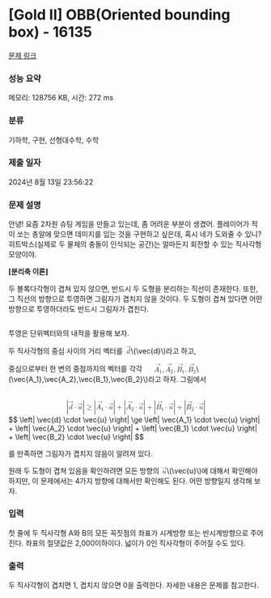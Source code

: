 # [Gold II] OBB(Oriented bounding box) - 16135 

[문제 링크](https://www.acmicpc.net/problem/16135) 

### 성능 요약

메모리: 128756 KB, 시간: 272 ms

### 분류

기하학, 구현, 선형대수학, 수학

### 제출 일자

2024년 8월 13일 23:56:22

### 문제 설명

<p>안녕! 요즘 2차원 슈팅 게임을 만들고 있는데, 좀 어려운 부분이 생겼어. 플레이어가 적이 쏘는 총알에 맞으면 데미지를 입는 것을 구현하고 싶은데, 혹시 네가 도와줄 수 있니? 히트박스(실제로 두 물체의 충돌이 인식되는 공간)는 얼마든지 회전할 수 있는 직사각형 모양이야.</p>

<p><strong>[분리축 이론]</strong></p>

<p>두 볼록다각형이 겹쳐 있지 않으면, 반드시 두 도형을 분리하는 직선이 존재한다. 또한, 그 직선의 방향으로 투영하면 그림자가 겹치지 않을 것이다. 두 도형이 겹쳐 있다면 어떤 방향으로 투영하더라도 반드시 그림자가 겹친다.</p>

<p style="text-align: center;"><img alt="" src="https://upload.acmicpc.net/b844e755-b32b-4bcf-ae14-63a21ea7229f/-/preview/"></p>

<p>투영은 단위벡터와의 내적을 활용해 보자.</p>

<p>두 직사각형의 중심 사이의 거리 벡터를 <mjx-container class="MathJax" jax="CHTML" style="font-size: 99.9%; position: relative;"><mjx-math class="MJX-TEX" aria-hidden="true"><mjx-texatom texclass="ORD"><mjx-mover><mjx-over style="padding-bottom: 0.105em; padding-left: 0.427em; margin-bottom: -0.516em;"><mjx-mo class="mjx-n" style="width: 0px; margin-left: -0.25em;"><mjx-c class="mjx-c20D7 TEX-V"></mjx-c></mjx-mo></mjx-over><mjx-base><mjx-mi class="mjx-i"><mjx-c class="mjx-c1D451 TEX-I"></mjx-c></mjx-mi></mjx-base></mjx-mover></mjx-texatom></mjx-math><mjx-assistive-mml unselectable="on" display="inline"><math xmlns="http://www.w3.org/1998/Math/MathML"><mrow data-mjx-texclass="ORD"><mover><mi>d</mi><mo stretchy="false">→</mo></mover></mrow></math></mjx-assistive-mml><span aria-hidden="true" class="no-mathjax mjx-copytext">\(\vec{d}\)</span></mjx-container>라고 하고,</p>

<p>중심으로부터 한 변의 중점까지의 벡터를 각각 <mjx-container class="MathJax" jax="CHTML" style="font-size: 99.9%; position: relative;"><mjx-math class="MJX-TEX" aria-hidden="true"><mjx-texatom texclass="ORD"><mjx-mover><mjx-over style="padding-bottom: 0.105em; padding-left: 0.593em; margin-bottom: -0.516em;"><mjx-mo class="mjx-n" style="width: 0px; margin-left: -0.25em;"><mjx-c class="mjx-c20D7 TEX-V"></mjx-c></mjx-mo></mjx-over><mjx-base><mjx-msub><mjx-mi class="mjx-i"><mjx-c class="mjx-c1D434 TEX-I"></mjx-c></mjx-mi><mjx-script style="vertical-align: -0.15em;"><mjx-mn class="mjx-n" size="s"><mjx-c class="mjx-c31"></mjx-c></mjx-mn></mjx-script></mjx-msub></mjx-base></mjx-mover></mjx-texatom><mjx-mo class="mjx-n"><mjx-c class="mjx-c2C"></mjx-c></mjx-mo><mjx-texatom space="2" texclass="ORD"><mjx-mover><mjx-over style="padding-bottom: 0.105em; padding-left: 0.593em; margin-bottom: -0.516em;"><mjx-mo class="mjx-n" style="width: 0px; margin-left: -0.25em;"><mjx-c class="mjx-c20D7 TEX-V"></mjx-c></mjx-mo></mjx-over><mjx-base><mjx-msub><mjx-mi class="mjx-i"><mjx-c class="mjx-c1D434 TEX-I"></mjx-c></mjx-mi><mjx-script style="vertical-align: -0.15em;"><mjx-mn class="mjx-n" size="s"><mjx-c class="mjx-c32"></mjx-c></mjx-mn></mjx-script></mjx-msub></mjx-base></mjx-mover></mjx-texatom><mjx-mo class="mjx-n"><mjx-c class="mjx-c2C"></mjx-c></mjx-mo><mjx-texatom space="2" texclass="ORD"><mjx-mover><mjx-over style="padding-bottom: 0.105em; padding-left: 0.598em; margin-bottom: -0.516em;"><mjx-mo class="mjx-n" style="width: 0px; margin-left: -0.25em;"><mjx-c class="mjx-c20D7 TEX-V"></mjx-c></mjx-mo></mjx-over><mjx-base><mjx-msub><mjx-mi class="mjx-i"><mjx-c class="mjx-c1D435 TEX-I"></mjx-c></mjx-mi><mjx-script style="vertical-align: -0.15em;"><mjx-mn class="mjx-n" size="s"><mjx-c class="mjx-c31"></mjx-c></mjx-mn></mjx-script></mjx-msub></mjx-base></mjx-mover></mjx-texatom><mjx-mo class="mjx-n"><mjx-c class="mjx-c2C"></mjx-c></mjx-mo><mjx-texatom space="2" texclass="ORD"><mjx-mover><mjx-over style="padding-bottom: 0.105em; padding-left: 0.598em; margin-bottom: -0.516em;"><mjx-mo class="mjx-n" style="width: 0px; margin-left: -0.25em;"><mjx-c class="mjx-c20D7 TEX-V"></mjx-c></mjx-mo></mjx-over><mjx-base><mjx-msub><mjx-mi class="mjx-i"><mjx-c class="mjx-c1D435 TEX-I"></mjx-c></mjx-mi><mjx-script style="vertical-align: -0.15em;"><mjx-mn class="mjx-n" size="s"><mjx-c class="mjx-c32"></mjx-c></mjx-mn></mjx-script></mjx-msub></mjx-base></mjx-mover></mjx-texatom></mjx-math><mjx-assistive-mml unselectable="on" display="inline"><math xmlns="http://www.w3.org/1998/Math/MathML"><mrow data-mjx-texclass="ORD"><mover><msub><mi>A</mi><mn>1</mn></msub><mo stretchy="false">→</mo></mover></mrow><mo>,</mo><mrow data-mjx-texclass="ORD"><mover><msub><mi>A</mi><mn>2</mn></msub><mo stretchy="false">→</mo></mover></mrow><mo>,</mo><mrow data-mjx-texclass="ORD"><mover><msub><mi>B</mi><mn>1</mn></msub><mo stretchy="false">→</mo></mover></mrow><mo>,</mo><mrow data-mjx-texclass="ORD"><mover><msub><mi>B</mi><mn>2</mn></msub><mo stretchy="false">→</mo></mover></mrow></math></mjx-assistive-mml><span aria-hidden="true" class="no-mathjax mjx-copytext">\(\vec{A_1},\vec{A_2},\vec{B_1},\vec{B_2}\)</span></mjx-container>라고 하자. 그림에서</p>

<p><mjx-container class="MathJax" jax="CHTML" display="true" style="font-size: 99.9%; position: relative;"> <mjx-math display="true" class="MJX-TEX" aria-hidden="true" style="margin-left: 0px; margin-right: 0px;"><mjx-mrow><mjx-mo class="mjx-n"><mjx-stretchy-v class="mjx-c7C" style="height: 1.694em; vertical-align: -0.597em;"><mjx-ext><mjx-c></mjx-c></mjx-ext><mjx-mark></mjx-mark></mjx-stretchy-v></mjx-mo><mjx-texatom texclass="ORD"><mjx-mover><mjx-over style="padding-bottom: 0.105em; padding-left: 0.427em; margin-bottom: -0.516em;"><mjx-mo class="mjx-n" style="width: 0px; margin-left: -0.25em;"><mjx-c class="mjx-c20D7 TEX-V"></mjx-c></mjx-mo></mjx-over><mjx-base><mjx-mi class="mjx-i"><mjx-c class="mjx-c1D451 TEX-I"></mjx-c></mjx-mi></mjx-base></mjx-mover></mjx-texatom><mjx-mo class="mjx-n" space="3"><mjx-c class="mjx-c22C5"></mjx-c></mjx-mo><mjx-texatom space="3" texclass="ORD"><mjx-mover><mjx-over style="padding-bottom: 0.105em; padding-left: 0.314em; margin-bottom: -0.516em;"><mjx-mo class="mjx-n" style="width: 0px; margin-left: -0.25em;"><mjx-c class="mjx-c20D7 TEX-V"></mjx-c></mjx-mo></mjx-over><mjx-base><mjx-mi class="mjx-i"><mjx-c class="mjx-c1D462 TEX-I"></mjx-c></mjx-mi></mjx-base></mjx-mover></mjx-texatom><mjx-mo class="mjx-n"><mjx-stretchy-v class="mjx-c7C" style="height: 1.694em; vertical-align: -0.597em;"><mjx-ext><mjx-c></mjx-c></mjx-ext><mjx-mark></mjx-mark></mjx-stretchy-v></mjx-mo></mjx-mrow><mjx-mo class="mjx-n" space="4"><mjx-c class="mjx-c2265"></mjx-c></mjx-mo><mjx-mrow space="4"><mjx-mo class="mjx-n"><mjx-stretchy-v class="mjx-c7C" style="height: 1.738em; vertical-align: -0.619em;"><mjx-ext><mjx-c></mjx-c></mjx-ext><mjx-mark></mjx-mark></mjx-stretchy-v></mjx-mo><mjx-texatom texclass="ORD"><mjx-mover><mjx-over style="padding-bottom: 0.105em; padding-left: 0.593em; margin-bottom: -0.516em;"><mjx-mo class="mjx-n" style="width: 0px; margin-left: -0.25em;"><mjx-c class="mjx-c20D7 TEX-V"></mjx-c></mjx-mo></mjx-over><mjx-base><mjx-msub><mjx-mi class="mjx-i"><mjx-c class="mjx-c1D434 TEX-I"></mjx-c></mjx-mi><mjx-script style="vertical-align: -0.15em;"><mjx-mn class="mjx-n" size="s"><mjx-c class="mjx-c31"></mjx-c></mjx-mn></mjx-script></mjx-msub></mjx-base></mjx-mover></mjx-texatom><mjx-mo class="mjx-n" space="3"><mjx-c class="mjx-c22C5"></mjx-c></mjx-mo><mjx-texatom space="3" texclass="ORD"><mjx-mover><mjx-over style="padding-bottom: 0.105em; padding-left: 0.314em; margin-bottom: -0.516em;"><mjx-mo class="mjx-n" style="width: 0px; margin-left: -0.25em;"><mjx-c class="mjx-c20D7 TEX-V"></mjx-c></mjx-mo></mjx-over><mjx-base><mjx-mi class="mjx-i"><mjx-c class="mjx-c1D462 TEX-I"></mjx-c></mjx-mi></mjx-base></mjx-mover></mjx-texatom><mjx-mo class="mjx-n"><mjx-stretchy-v class="mjx-c7C" style="height: 1.738em; vertical-align: -0.619em;"><mjx-ext><mjx-c></mjx-c></mjx-ext><mjx-mark></mjx-mark></mjx-stretchy-v></mjx-mo></mjx-mrow><mjx-mo class="mjx-n" space="3"><mjx-c class="mjx-c2B"></mjx-c></mjx-mo><mjx-mrow space="3"><mjx-mo class="mjx-n"><mjx-stretchy-v class="mjx-c7C" style="height: 1.738em; vertical-align: -0.619em;"><mjx-ext><mjx-c></mjx-c></mjx-ext><mjx-mark></mjx-mark></mjx-stretchy-v></mjx-mo><mjx-texatom texclass="ORD"><mjx-mover><mjx-over style="padding-bottom: 0.105em; padding-left: 0.593em; margin-bottom: -0.516em;"><mjx-mo class="mjx-n" style="width: 0px; margin-left: -0.25em;"><mjx-c class="mjx-c20D7 TEX-V"></mjx-c></mjx-mo></mjx-over><mjx-base><mjx-msub><mjx-mi class="mjx-i"><mjx-c class="mjx-c1D434 TEX-I"></mjx-c></mjx-mi><mjx-script style="vertical-align: -0.15em;"><mjx-mn class="mjx-n" size="s"><mjx-c class="mjx-c32"></mjx-c></mjx-mn></mjx-script></mjx-msub></mjx-base></mjx-mover></mjx-texatom><mjx-mo class="mjx-n" space="3"><mjx-c class="mjx-c22C5"></mjx-c></mjx-mo><mjx-texatom space="3" texclass="ORD"><mjx-mover><mjx-over style="padding-bottom: 0.105em; padding-left: 0.314em; margin-bottom: -0.516em;"><mjx-mo class="mjx-n" style="width: 0px; margin-left: -0.25em;"><mjx-c class="mjx-c20D7 TEX-V"></mjx-c></mjx-mo></mjx-over><mjx-base><mjx-mi class="mjx-i"><mjx-c class="mjx-c1D462 TEX-I"></mjx-c></mjx-mi></mjx-base></mjx-mover></mjx-texatom><mjx-mo class="mjx-n"><mjx-stretchy-v class="mjx-c7C" style="height: 1.738em; vertical-align: -0.619em;"><mjx-ext><mjx-c></mjx-c></mjx-ext><mjx-mark></mjx-mark></mjx-stretchy-v></mjx-mo></mjx-mrow><mjx-mo class="mjx-n" space="3"><mjx-c class="mjx-c2B"></mjx-c></mjx-mo><mjx-mrow space="3"><mjx-mo class="mjx-n"><mjx-stretchy-v class="mjx-c7C" style="height: 1.672em; vertical-align: -0.586em;"><mjx-ext><mjx-c></mjx-c></mjx-ext><mjx-mark></mjx-mark></mjx-stretchy-v></mjx-mo><mjx-texatom texclass="ORD"><mjx-mover><mjx-over style="padding-bottom: 0.105em; padding-left: 0.598em; margin-bottom: -0.516em;"><mjx-mo class="mjx-n" style="width: 0px; margin-left: -0.25em;"><mjx-c class="mjx-c20D7 TEX-V"></mjx-c></mjx-mo></mjx-over><mjx-base><mjx-msub><mjx-mi class="mjx-i"><mjx-c class="mjx-c1D435 TEX-I"></mjx-c></mjx-mi><mjx-script style="vertical-align: -0.15em;"><mjx-mn class="mjx-n" size="s"><mjx-c class="mjx-c31"></mjx-c></mjx-mn></mjx-script></mjx-msub></mjx-base></mjx-mover></mjx-texatom><mjx-mo class="mjx-n" space="3"><mjx-c class="mjx-c22C5"></mjx-c></mjx-mo><mjx-texatom space="3" texclass="ORD"><mjx-mover><mjx-over style="padding-bottom: 0.105em; padding-left: 0.314em; margin-bottom: -0.516em;"><mjx-mo class="mjx-n" style="width: 0px; margin-left: -0.25em;"><mjx-c class="mjx-c20D7 TEX-V"></mjx-c></mjx-mo></mjx-over><mjx-base><mjx-mi class="mjx-i"><mjx-c class="mjx-c1D462 TEX-I"></mjx-c></mjx-mi></mjx-base></mjx-mover></mjx-texatom><mjx-mo class="mjx-n"><mjx-stretchy-v class="mjx-c7C" style="height: 1.672em; vertical-align: -0.586em;"><mjx-ext><mjx-c></mjx-c></mjx-ext><mjx-mark></mjx-mark></mjx-stretchy-v></mjx-mo></mjx-mrow><mjx-mo class="mjx-n" space="3"><mjx-c class="mjx-c2B"></mjx-c></mjx-mo><mjx-mrow space="3"><mjx-mo class="mjx-n"><mjx-stretchy-v class="mjx-c7C" style="height: 1.672em; vertical-align: -0.586em;"><mjx-ext><mjx-c></mjx-c></mjx-ext><mjx-mark></mjx-mark></mjx-stretchy-v></mjx-mo><mjx-texatom texclass="ORD"><mjx-mover><mjx-over style="padding-bottom: 0.105em; padding-left: 0.598em; margin-bottom: -0.516em;"><mjx-mo class="mjx-n" style="width: 0px; margin-left: -0.25em;"><mjx-c class="mjx-c20D7 TEX-V"></mjx-c></mjx-mo></mjx-over><mjx-base><mjx-msub><mjx-mi class="mjx-i"><mjx-c class="mjx-c1D435 TEX-I"></mjx-c></mjx-mi><mjx-script style="vertical-align: -0.15em;"><mjx-mn class="mjx-n" size="s"><mjx-c class="mjx-c32"></mjx-c></mjx-mn></mjx-script></mjx-msub></mjx-base></mjx-mover></mjx-texatom><mjx-mo class="mjx-n" space="3"><mjx-c class="mjx-c22C5"></mjx-c></mjx-mo><mjx-texatom space="3" texclass="ORD"><mjx-mover><mjx-over style="padding-bottom: 0.105em; padding-left: 0.314em; margin-bottom: -0.516em;"><mjx-mo class="mjx-n" style="width: 0px; margin-left: -0.25em;"><mjx-c class="mjx-c20D7 TEX-V"></mjx-c></mjx-mo></mjx-over><mjx-base><mjx-mi class="mjx-i"><mjx-c class="mjx-c1D462 TEX-I"></mjx-c></mjx-mi></mjx-base></mjx-mover></mjx-texatom><mjx-mo class="mjx-n"><mjx-stretchy-v class="mjx-c7C" style="height: 1.672em; vertical-align: -0.586em;"><mjx-ext><mjx-c></mjx-c></mjx-ext><mjx-mark></mjx-mark></mjx-stretchy-v></mjx-mo></mjx-mrow></mjx-math><mjx-assistive-mml unselectable="on" display="block"><math xmlns="http://www.w3.org/1998/Math/MathML" display="block"><mrow data-mjx-texclass="INNER"><mo data-mjx-texclass="OPEN">|</mo><mrow data-mjx-texclass="ORD"><mover><mi>d</mi><mo stretchy="false">→</mo></mover></mrow><mo>⋅</mo><mrow data-mjx-texclass="ORD"><mover><mi>u</mi><mo stretchy="false">→</mo></mover></mrow><mo data-mjx-texclass="CLOSE">|</mo></mrow><mo>≥</mo><mrow data-mjx-texclass="INNER"><mo data-mjx-texclass="OPEN">|</mo><mrow data-mjx-texclass="ORD"><mover><msub><mi>A</mi><mn>1</mn></msub><mo stretchy="false">→</mo></mover></mrow><mo>⋅</mo><mrow data-mjx-texclass="ORD"><mover><mi>u</mi><mo stretchy="false">→</mo></mover></mrow><mo data-mjx-texclass="CLOSE">|</mo></mrow><mo>+</mo><mrow data-mjx-texclass="INNER"><mo data-mjx-texclass="OPEN">|</mo><mrow data-mjx-texclass="ORD"><mover><msub><mi>A</mi><mn>2</mn></msub><mo stretchy="false">→</mo></mover></mrow><mo>⋅</mo><mrow data-mjx-texclass="ORD"><mover><mi>u</mi><mo stretchy="false">→</mo></mover></mrow><mo data-mjx-texclass="CLOSE">|</mo></mrow><mo>+</mo><mrow data-mjx-texclass="INNER"><mo data-mjx-texclass="OPEN">|</mo><mrow data-mjx-texclass="ORD"><mover><msub><mi>B</mi><mn>1</mn></msub><mo stretchy="false">→</mo></mover></mrow><mo>⋅</mo><mrow data-mjx-texclass="ORD"><mover><mi>u</mi><mo stretchy="false">→</mo></mover></mrow><mo data-mjx-texclass="CLOSE">|</mo></mrow><mo>+</mo><mrow data-mjx-texclass="INNER"><mo data-mjx-texclass="OPEN">|</mo><mrow data-mjx-texclass="ORD"><mover><msub><mi>B</mi><mn>2</mn></msub><mo stretchy="false">→</mo></mover></mrow><mo>⋅</mo><mrow data-mjx-texclass="ORD"><mover><mi>u</mi><mo stretchy="false">→</mo></mover></mrow><mo data-mjx-texclass="CLOSE">|</mo></mrow></math></mjx-assistive-mml><span aria-hidden="true" class="no-mathjax mjx-copytext">$$ \left| \vec{d} \cdot \vec{u} \right| \ge \left| \vec{A_1} \cdot \vec{u} \right| + \left| \vec{A_2} \cdot \vec{u} \right| + \left| \vec{B_1} \cdot \vec{u} \right| + \left| \vec{B_2} \cdot \vec{u} \right| $$</span> </mjx-container></p>

<p>를 만족하면 그림자가 겹치지 않음이 알려져 있다.</p>

<p>원래 두 도형이 겹쳐 있음을 확인하려면 모든 방향의 <mjx-container class="MathJax" jax="CHTML" style="font-size: 99.9%; position: relative;"><mjx-math class="MJX-TEX" aria-hidden="true"><mjx-texatom texclass="ORD"><mjx-mover><mjx-over style="padding-bottom: 0.105em; padding-left: 0.314em; margin-bottom: -0.516em;"><mjx-mo class="mjx-n" style="width: 0px; margin-left: -0.25em;"><mjx-c class="mjx-c20D7 TEX-V"></mjx-c></mjx-mo></mjx-over><mjx-base><mjx-mi class="mjx-i"><mjx-c class="mjx-c1D462 TEX-I"></mjx-c></mjx-mi></mjx-base></mjx-mover></mjx-texatom></mjx-math><mjx-assistive-mml unselectable="on" display="inline"><math xmlns="http://www.w3.org/1998/Math/MathML"><mrow data-mjx-texclass="ORD"><mover><mi>u</mi><mo stretchy="false">→</mo></mover></mrow></math></mjx-assistive-mml><span aria-hidden="true" class="no-mathjax mjx-copytext">\(\vec{u}\)</span></mjx-container>에 대해서 확인해야 하지만, 이 문제에서는 4가지 방향에 대해서만 확인해도 된다. 어떤 방향일지 생각해 보자.</p>

### 입력 

 <p>첫 줄에 두 직사각형 A와 B의 모든 꼭짓점의 좌표가 시계방향 또는 반시계방향으로 주어진다. 좌표의 절댓값은 2,000이하이다. 넓이가 0인 직사각형이 주어질 수도 있다.</p>

### 출력 

 <p>두 직사각형이 겹치면 1, 겹치지 않으면 0을 출력한다. 자세한 내용은 문제를 참고한다.</p>

<p style="text-align: center;"><img alt="" src="https://upload.acmicpc.net/a9a7543a-f9b6-42f9-a31e-349e2d6109d3/-/preview/"></p>

